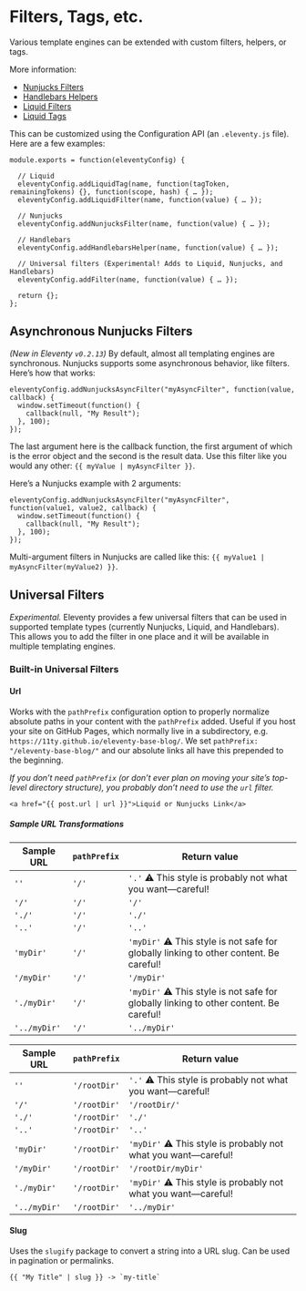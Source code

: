 # Filters, Tags, etc.

Various template engines can be extended with custom filters, helpers, or tags.

More information:

* [Nunjucks Filters](https://mozilla.github.io/nunjucks/templating.html#filters)
* [Handlebars Helpers](http://handlebarsjs.com/#helpers)
* [Liquid Filters](https://github.com/harttle/liquidjs#register-filters)
* [Liquid Tags](https://github.com/harttle/liquidjs#register-tags)

This can be customized using the Configuration API (an `.eleventy.js` file). Here are a few examples:

```
module.exports = function(eleventyConfig) {

  // Liquid
  eleventyConfig.addLiquidTag(name, function(tagToken, remainingTokens) {}, function(scope, hash) { … });
  eleventyConfig.addLiquidFilter(name, function(value) { … });

  // Nunjucks
  eleventyConfig.addNunjucksFilter(name, function(value) { … });

  // Handlebars
  eleventyConfig.addHandlebarsHelper(name, function(value) { … });

  // Universal filters (Experimental! Adds to Liquid, Nunjucks, and Handlebars)
  eleventyConfig.addFilter(name, function(value) { … });

  return {};
};
```

## Asynchronous Nunjucks Filters

_(New in Eleventy `v0.2.13`)_ By default, almost all templating engines are synchronous. Nunjucks supports some asynchronous behavior, like filters. Here’s how that works:

```
eleventyConfig.addNunjucksAsyncFilter("myAsyncFilter", function(value, callback) {
  window.setTimeout(function() {
    callback(null, "My Result");
  }, 100);
});
```

The last argument here is the callback function, the first argument of which is the error object and the second is the result data. Use this filter like you would any other: `{{ myValue | myAsyncFilter }}`.

Here’s a Nunjucks example with 2 arguments:

```
eleventyConfig.addNunjucksAsyncFilter("myAsyncFilter", function(value1, value2, callback) {
  window.setTimeout(function() {
    callback(null, "My Result");
  }, 100);
});
```

Multi-argument filters in Nunjucks are called like this: `{{ myValue1 | myAsyncFilter(myValue2) }}`.

## Universal Filters

_Experimental._ Eleventy provides a few universal filters that can be used in supported template types (currently Nunjucks, Liquid, and Handlebars). This allows you to add the filter in one place and it will be available in multiple templating engines.

### Built-in Universal Filters

#### Url

Works with the `pathPrefix` configuration option to properly normalize absolute paths in your content with the `pathPrefix` added. Useful if you host your site on GitHub Pages, which normally live in a subdirectory, e.g. `https://11ty.github.io/eleventy-base-blog/`. We set `pathPrefix: "/eleventy-base-blog/"` and our absolute links all have this prepended to the beginning.

_If you don’t need `pathPrefix` (or don’t ever plan on moving your site’s top-level directory structure), you probably don’t need to use the `url` filter._

```
<a href="{{ post.url | url }}">Liquid or Nunjucks Link</a>
```

##### Sample URL Transformations

| Sample URL   | `pathPrefix` | Return value                                                                           |
| ------------ | ------------ | -------------------------------------------------------------------------------------- |
| `''`         | `'/'`        | `'.'` ⚠️ This style is probably not what you want—careful!                             |
| `'/'`        | `'/'`        | `'/'`                                                                                  |
| `'./'`       | `'/'`        | `'./'`                                                                                 |
| `'..'`       | `'/'`        | `'..'`                                                                                 |
| `'myDir'`    | `'/'`        | `'myDir'` ⚠️ This style is not safe for globally linking to other content. Be careful! |
| `'/myDir'`   | `'/'`        | `'/myDir'`                                                                             |
| `'./myDir'`  | `'/'`        | `'myDir'` ⚠️ This style is not safe for globally linking to other content. Be careful! |
| `'../myDir'` | `'/'`        | `'../myDir'`                                                                           |

| Sample URL   | `pathPrefix` | Return value                                                   |
| ------------ | ------------ | -------------------------------------------------------------- |
| `''`         | `'/rootDir'` | `'.'` ⚠️ This style is probably not what you want—careful!     |
| `'/'`        | `'/rootDir'` | `'/rootDir/'`                                                  |
| `'./'`       | `'/rootDir'` | `'./'`                                                         |
| `'..'`       | `'/rootDir'` | `'..'`                                                         |
| `'myDir'`    | `'/rootDir'` | `'myDir'` ⚠️ This style is probably not what you want—careful! |
| `'/myDir'`   | `'/rootDir'` | `'/rootDir/myDir'`                                             |
| `'./myDir'`  | `'/rootDir'` | `'myDir'` ⚠️ This style is probably not what you want—careful! |
| `'../myDir'` | `'/rootDir'` | `'../myDir'`                                                   |

#### Slug

Uses the `slugify` package to convert a string into a URL slug. Can be used in pagination or permalinks.

```
{{ "My Title" | slug }} -> `my-title`
```
